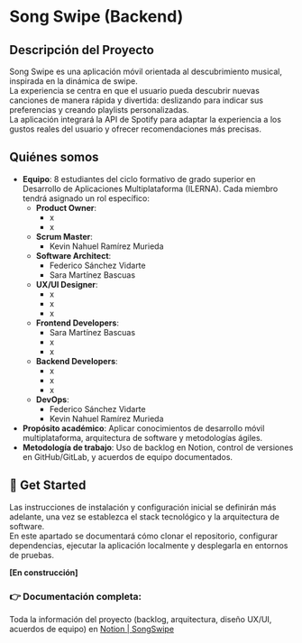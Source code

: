 # Song Swipe (Backend)

## Descripción del Proyecto
Song Swipe es una aplicación móvil orientada al descubrimiento musical, inspirada en la dinámica de swipe.  
La experiencia se centra en que el usuario pueda descubrir nuevas canciones de manera rápida y divertida: deslizando para indicar sus preferencias y creando playlists personalizadas.  
La aplicación integrará la API de Spotify para adaptar la experiencia a los gustos reales del usuario y ofrecer recomendaciones más precisas.

## Quiénes somos
- **Equipo**: 8 estudiantes del ciclo formativo de grado superior en Desarrollo de Aplicaciones Multiplataforma (ILERNA).
Cada miembro tendrá asignado un rol específico:
    - **Product Owner**:
        - x
        - x
    - **Scrum Master**:
        - Kevin Nahuel Ramírez Murieda
    - **Software Architect**:
        - Federico Sánchez Vidarte
        - Sara Martínez Bascuas
    - **UX/UI Designer**:
        - x
        - x
        - x
    - **Frontend Developers**:
        - Sara Martínez Bascuas
        - x
        - x
    - **Backend Developers**:
        - x
        - x
        - x
    - **DevOps**: 
        - Federico Sánchez Vidarte
        - Kevin Nahuel Ramírez Murieda
- **Propósito académico**: Aplicar conocimientos de desarrollo móvil multiplataforma, arquitectura de software y metodologías ágiles.
- **Metodología de trabajo**: Uso de backlog en Notion, control de versiones en GitHub/GitLab, y acuerdos de equipo documentados.

## 🚀 Get Started
Las instrucciones de instalación y configuración inicial se definirán más adelante, una vez se establezca el stack tecnológico y la arquitectura de software.  
En este apartado se documentará cómo clonar el repositorio, configurar dependencias, ejecutar la aplicación localmente y desplegarla en entornos de pruebas.  

**[En construcción]**


### 👉 Documentación completa:
Toda la información del proyecto (backlog, arquitectura, diseño UX/UI, acuerdos de equipo) en [Notion | SongSwipe](https://www.notion.so/SongSwipe-271556c26f6980db9e17c2f8e2557e59 "Notion | SongSwipe")
